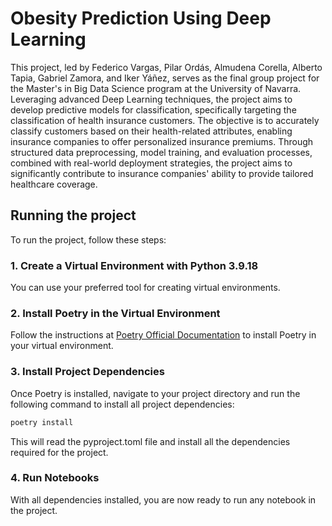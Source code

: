 
# Obesity Prediction Using Deep Learning

This project, led by Federico Vargas, Pilar Ordás, Almudena Corella, Alberto Tapia, Gabriel Zamora, and Iker Yáñez, serves as the final group project for the Master's in Big Data Science program at the University of Navarra. Leveraging advanced Deep Learning techniques, the project aims to develop predictive models for classification, specifically targeting the classification of health insurance customers. The objective is to accurately classify customers based on their health-related attributes, enabling insurance companies to offer personalized insurance premiums. Through structured data preprocessing, model training, and evaluation processes, combined with real-world deployment strategies, the project aims to significantly contribute to insurance companies' ability to provide tailored healthcare coverage.

## Running the project

To run the project, follow these steps:

### 1. Create a Virtual Environment with Python 3.9.18

You can use your preferred tool for creating virtual environments.

### 2. Install Poetry in the Virtual Environment

Follow the instructions at [Poetry Official Documentation](https://python-poetry.org/docs/#installing-with-the-official-installer) to install Poetry in your virtual environment.

### 3. Install Project Dependencies

Once Poetry is installed, navigate to your project directory and run the following command to install all project dependencies:

```bash
poetry install
```

This will read the pyproject.toml file and install all the dependencies required for the project.

### 4. Run Notebooks

With all dependencies installed, you are now ready to run any notebook in the project.

